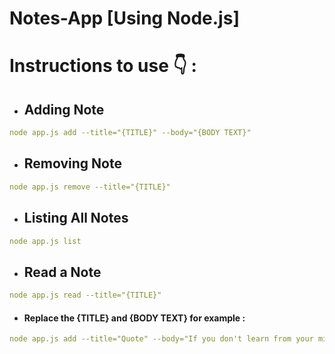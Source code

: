 # Notes-App [Using Node.js]

# Instructions to use 👇 :

- ## Adding Note

``` yaml
node app.js add --title="{TITLE}" --body="{BODY TEXT}"
```
- ## Removing Note
``` yaml
node app.js remove --title="{TITLE}"
```

- ## Listing All Notes
``` yaml
node app.js list
```

- ## Read a Note
``` yaml
node app.js read --title="{TITLE}"
```

* ####  Replace the {TITLE} and {BODY TEXT} for example : 
``` yaml 
node app.js add --title="Quote" --body="If you don't learn from your mistakes, then they become regrets." 
```
